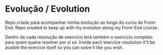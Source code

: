 # Evolução / Evolution

Repo criado para acompanhar minha evolução ao longo do curso de Front-End.
Repo created to keep up with my evolution along my Front-End course.

Dentro de cada resolução de exercício terá também o exercício completo para quem queira resolver por si só. 
Inside each exercice resolution it'll be avaible the exercice itself so you can solve it like you wish. 
